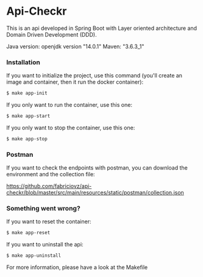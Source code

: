 # Api-Checkr

This is an api developed in Spring Boot with Layer oriented architecture and Domain Driven Development (DDD).

Java version: openjdk version "14.0.1"
Maven: "3.6.3_1"

### Installation

If you want to initialize the project, use this command (you'll create an image and container, then it run the docker container):
```sh
$ make app-init
```

If you only want to run the container, use this one:
```sh
$ make app-start
```

If you only want to stop the container, use this one:
```sh
$ make app-stop
```

### Postman

If you want to check the endpoints with postman, you can download the environment and the collection file:

https://github.com/fabriciovz/api-checkr/blob/master/src/main/resources/static/postman/collection.json

### Something went wrong?

If you want to reset the container:
```sh
$ make app-reset
```

If you want to uninstall the api:
```sh
$ make app-uninstall
```

For more information, please have a look at the Makefile